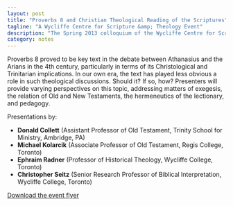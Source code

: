 ```yaml
---
layout: post
title: "Proverbs 8 and Christian Theological Reading of the Scriptures"
tagline: "A Wycliffe Centre for Scripture &amp; Theology Event"
description: "The Spring 2013 colloquium of the Wycliffe Centre for Scripture &amp; Theology."
category: notes
---
```


Proverbs 8 proved to be key text in the debate between Athanasius and the Arians in the 4th century, particularly in terms of its Christological and Trinitarian implications. In our own era, the text has played less obvious a role in such theological discussions. Should it? If so, how? Presenters will provide varying perspectives on this topic, addressing matters of exegesis, the relation of Old and New Testaments, the hermeneutics of the lectionary, and pedagogy.

Presentations by:

* **Donald Collett** (Assistant Professor of Old Testament, Trinity School for Ministry, Ambridge, PA)
* **Michael Kolarcik** (Associate Professor of Old Testament, Regis College, Toronto)
* **Ephraim Radner** (Professor of Historical Theology, Wycliffe College, Toronto)
* **Christopher Seitz** (Senior Research Professor of Biblical Interpretation, Wycliffe College, Toronto)

<div markdown="0"><a href="/images/pdf/WCST-2013-Spring.pdf" class="btn">Download the event flyer</a></div>
